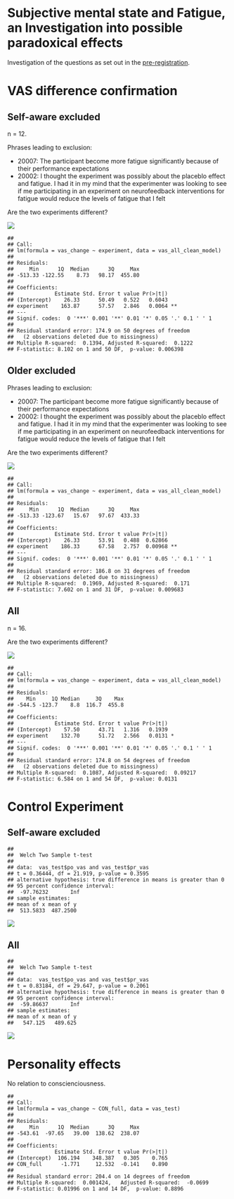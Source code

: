 Subjective mental state and Fatigue, an Investigation into possible
paradoxical effects
================

Investigation of the questions as set out in the
[pre-registration](https://osf.io/fybc9).

# VAS difference confirmation

## Self-aware excluded

n = 12.

Phrases leading to exclusion:

- 20007: The participant become more fatigue significantly because of
  their performance expectations
- 20002: I thought the experiment was possibly about the placeblo effect
  and fatigue. I had it in my mind that the experimenter was looking to
  see if me participating in an experiment on neurofeedback
  interventions for fatigue would reduce the levels of fatigue that I
  felt

Are the two experiments different?

![](github_test_files/figure-gfm/unnamed-chunk-3-1.png)<!-- -->

    ## 
    ## Call:
    ## lm(formula = vas_change ~ experiment, data = vas_all_clean_model)
    ## 
    ## Residuals:
    ##     Min      1Q  Median      3Q     Max 
    ## -513.33 -122.55    8.73   98.17  455.80 
    ## 
    ## Coefficients:
    ##             Estimate Std. Error t value Pr(>|t|)   
    ## (Intercept)    26.33      50.49   0.522   0.6043   
    ## experiment    163.87      57.57   2.846   0.0064 **
    ## ---
    ## Signif. codes:  0 '***' 0.001 '**' 0.01 '*' 0.05 '.' 0.1 ' ' 1
    ## 
    ## Residual standard error: 174.9 on 50 degrees of freedom
    ##   (2 observations deleted due to missingness)
    ## Multiple R-squared:  0.1394, Adjusted R-squared:  0.1222 
    ## F-statistic: 8.102 on 1 and 50 DF,  p-value: 0.006398

## Older excluded

Phrases leading to exclusion:

- 20007: The participant become more fatigue significantly because of
  their performance expectations
- 20002: I thought the experiment was possibly about the placeblo effect
  and fatigue. I had it in my mind that the experimenter was looking to
  see if me participating in an experiment on neurofeedback
  interventions for fatigue would reduce the levels of fatigue that I
  felt

Are the two experiments different?

![](github_test_files/figure-gfm/unnamed-chunk-7-1.png)<!-- -->

    ## 
    ## Call:
    ## lm(formula = vas_change ~ experiment, data = vas_all_clean_model)
    ## 
    ## Residuals:
    ##     Min      1Q  Median      3Q     Max 
    ## -513.33 -123.67   15.67   97.67  433.33 
    ## 
    ## Coefficients:
    ##             Estimate Std. Error t value Pr(>|t|)   
    ## (Intercept)    26.33      53.91   0.488  0.62866   
    ## experiment    186.33      67.58   2.757  0.00968 **
    ## ---
    ## Signif. codes:  0 '***' 0.001 '**' 0.01 '*' 0.05 '.' 0.1 ' ' 1
    ## 
    ## Residual standard error: 186.8 on 31 degrees of freedom
    ##   (2 observations deleted due to missingness)
    ## Multiple R-squared:  0.1969, Adjusted R-squared:  0.171 
    ## F-statistic: 7.602 on 1 and 31 DF,  p-value: 0.009683

## All

n = 16.

Are the two experiments different?

![](github_test_files/figure-gfm/unnamed-chunk-11-1.png)<!-- -->

    ## 
    ## Call:
    ## lm(formula = vas_change ~ experiment, data = vas_all_clean_model)
    ## 
    ## Residuals:
    ##    Min     1Q Median     3Q    Max 
    ## -544.5 -123.7    8.8  116.7  455.8 
    ## 
    ## Coefficients:
    ##             Estimate Std. Error t value Pr(>|t|)  
    ## (Intercept)    57.50      43.71   1.316   0.1939  
    ## experiment    132.70      51.72   2.566   0.0131 *
    ## ---
    ## Signif. codes:  0 '***' 0.001 '**' 0.01 '*' 0.05 '.' 0.1 ' ' 1
    ## 
    ## Residual standard error: 174.8 on 54 degrees of freedom
    ##   (2 observations deleted due to missingness)
    ## Multiple R-squared:  0.1087, Adjusted R-squared:  0.09217 
    ## F-statistic: 6.584 on 1 and 54 DF,  p-value: 0.0131

# Control Experiment

## Self-aware excluded

    ## 
    ##  Welch Two Sample t-test
    ## 
    ## data:  vas_test$po_vas and vas_test$pr_vas
    ## t = 0.36444, df = 21.919, p-value = 0.3595
    ## alternative hypothesis: true difference in means is greater than 0
    ## 95 percent confidence interval:
    ##  -97.76232       Inf
    ## sample estimates:
    ## mean of x mean of y 
    ##  513.5833  487.2500

![](github_test_files/figure-gfm/unnamed-chunk-16-1.png)<!-- -->

## All

    ## 
    ##  Welch Two Sample t-test
    ## 
    ## data:  vas_test$po_vas and vas_test$pr_vas
    ## t = 0.83184, df = 29.647, p-value = 0.2061
    ## alternative hypothesis: true difference in means is greater than 0
    ## 95 percent confidence interval:
    ##  -59.86637       Inf
    ## sample estimates:
    ## mean of x mean of y 
    ##   547.125   489.625

![](github_test_files/figure-gfm/unnamed-chunk-20-1.png)<!-- -->

# Personality effects

No relation to conscienciousness.

    ## 
    ## Call:
    ## lm(formula = vas_change ~ CON_full, data = vas_test)
    ## 
    ## Residuals:
    ##     Min      1Q  Median      3Q     Max 
    ## -543.61  -97.65   39.00  138.62  238.07 
    ## 
    ## Coefficients:
    ##             Estimate Std. Error t value Pr(>|t|)
    ## (Intercept)  106.194    348.387   0.305    0.765
    ## CON_full      -1.771     12.532  -0.141    0.890
    ## 
    ## Residual standard error: 204.4 on 14 degrees of freedom
    ## Multiple R-squared:  0.001424,   Adjusted R-squared:  -0.0699 
    ## F-statistic: 0.01996 on 1 and 14 DF,  p-value: 0.8896
